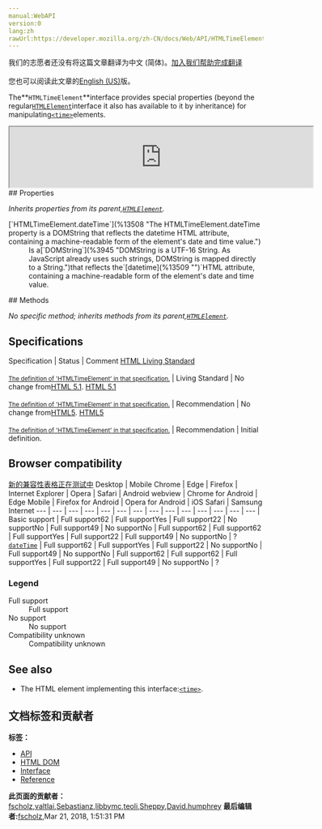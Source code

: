 ```yaml
---
manual:WebAPI
version:0
lang:zh
rawUrl:https://developer.mozilla.org/zh-CN/docs/Web/API/HTMLTimeElement
---
```




<bdi>我们的志愿者还没有将这篇文章翻译为<bdi>中文 (简体)</bdi>。[加入我们帮助完成翻译](%13505 "")<br></br>您也可以阅读此文章的[English (US)](%13506 "")版。</bdi>






The**`HTMLTimeElement`**interface provides special properties (beyond the regular[`HTMLElement`](%12142 "The HTMLElement interface represents any HTML element. Some elements directly implement this interface, others implement it via an interface that inherits it.")interface it also has available to it by inheritance) for manipulating[`<time>`](%13507 "The HTML <time> element represents a specific period in time. It may include the datetime attribute to translate dates into machine-readable format, allowing for better search engine results or custom features such as reminders.")elements.

<iframe src='https://mdn.mozillademos.org/en-US/docs/Web/API/HTMLTimeElement$samples/inheritance_diagram?revision=1368657' width='600' height='120'></iframe>
## Properties<a name="Properties"></a>


<em>Inherits properties from its parent,[`HTMLElement`](%12142 "The HTMLElement interface represents any HTML element. Some elements directly implement this interface, others implement it via an interface that inherits it.").</em>

<dl><dt>[`HTMLTimeElement.dateTime`](%13508 "The HTMLTimeElement.dateTime property is a DOMString that reflects the datetime HTML attribute, containing a machine-readable form of the element's date and time value.")</dt><dd>Is a[`DOMString`](%3945 "DOMString is a UTF-16 String. As JavaScript already uses such strings, DOMString is mapped directly to a String.")that reflects the`[datetime](%13509 "")`HTML attribute, containing a machine-readable form of the element&#39;s date and time value.</dd></dl>
## Methods<a name="Methods"></a>


<em>No specific method; inherits methods from its parent,[`HTMLElement`](%12142 "The HTMLElement interface represents any HTML element. Some elements directly implement this interface, others implement it via an interface that inherits it.").</em>


## Specifications<a name="Specifications"></a>
Specification | Status | Comment 
[HTML Living Standard<br></br><small>The definition of &#39;HTMLTimeElement&#39; in that specification.</small>](%13510 "") | Living Standard | No change from[HTML 5.1](%11883 "The 'HTML 5.1' specification"). 
[HTML 5.1<br></br><small>The definition of &#39;HTMLTimeElement&#39; in that specification.</small>](%13511 "") | Recommendation | No change from[HTML5](%12136 "The 'HTML5' specification"). 
[HTML5<br></br><small>The definition of &#39;HTMLTimeElement&#39; in that specification.</small>](%13512 "") | Recommendation | Initial definition. 


## Browser compatibility<a name="Browser_compatibility"></a>
[新的兼容性表格正在测试中<i></i>](%3360 "")
<abbr>Desktop<i></i></abbr> | <abbr>Mobile<i></i></abbr> 
<abbr>Chrome<i></i></abbr> | <abbr>Edge<i></i></abbr> | <abbr>Firefox<i></i></abbr> | <abbr>Internet Explorer<i></i></abbr> | <abbr>Opera<i></i></abbr> | <abbr>Safari<i></i></abbr> | <abbr>Android webview<i></i></abbr> | <abbr>Chrome for Android<i></i></abbr> | <abbr>Edge Mobile<i></i></abbr> | <abbr>Firefox for Android<i></i></abbr> | <abbr>Opera for Android<i></i></abbr> | <abbr>iOS Safari<i></i></abbr> | <abbr>Samsung Internet<i></i></abbr> 
 ---  |  ---  |  ---  |  ---  |  ---  |  ---  |  ---  |  ---  |  ---  |  ---  |  ---  |  ---  |  ---  |  ---  | 
Basic support | <abbr>Full support</abbr>62 | <abbr>Full support</abbr>Yes | <abbr>Full support</abbr>22 | <abbr>No support</abbr>No | <abbr>Full support</abbr>49 | <abbr>No support</abbr>No | <abbr>Full support</abbr>62 | <abbr>Full support</abbr>62 | <abbr>Full support</abbr>Yes | <abbr>Full support</abbr>22 | <abbr>Full support</abbr>49 | <abbr>No support</abbr>No | <abbr>?</abbr> 
[`dateTime`](%13513 "") | <abbr>Full support</abbr>62 | <abbr>Full support</abbr>Yes | <abbr>Full support</abbr>22 | <abbr>No support</abbr>No | <abbr>Full support</abbr>49 | <abbr>No support</abbr>No | <abbr>Full support</abbr>62 | <abbr>Full support</abbr>62 | <abbr>Full support</abbr>Yes | <abbr>Full support</abbr>22 | <abbr>Full support</abbr>49 | <abbr>No support</abbr>No | <abbr>?</abbr> 


### Legend<a name="Legend"></a>
<dl><dt><abbr>Full support</abbr></dt><dd>Full support</dd><dt><abbr>No support</abbr></dt><dd>No support</dd><dt><abbr>Compatibility unknown</abbr></dt><dd>Compatibility unknown</dd></dl>


## See also<a name="See_also"></a>

* The HTML element implementing this interface:[`<time>`](%13507 "The HTML <time> element represents a specific period in time. It may include the datetime attribute to translate dates into machine-readable format, allowing for better search engine results or custom features such as reminders.").



## 文档标签和贡献者
**标签：**
* [API](%50 "")
* [HTML DOM](%6889 "")
* [Interface](%3380 "")
* [Reference](%3381 "")

**此页面的贡献者：**[fscholz](%60 ""),[valtlai](%12279 ""),[Sebastianz](%4468 ""),[libbymc](%5110 ""),[teoli](%160 ""),[Sheppy](%405 ""),[David.humphrey](%13514 "")
**最后编辑者:**[fscholz](%60 ""),<time>Mar 21, 2018, 1:51:31 PM</time>


